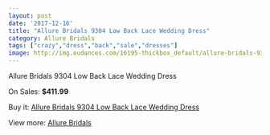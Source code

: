 ```yaml
---
layout: post
date: '2017-12-16'
title: "Allure Bridals 9304 Low Back Lace Wedding Dress"
category: Allure Bridals
tags: ["crazy","dress","back","sale","dresses"]
image: http://img.eudances.com/16195-thickbox_default/allure-bridals-9304-low-back-lace-wedding-dress.jpg
---
```

Allure Bridals 9304 Low Back Lace Wedding Dress

On Sales: **$411.99**
<a href="https://www.eudances.com/en/allure-bridals/4760-allure-bridals-9304-low-back-lace-wedding-dress.html"><amp-img layout="responsive" width="600" height="600" src="//img.eudances.com/16195-thickbox_default/allure-bridals-9304-low-back-lace-wedding-dress.jpg" alt="Allure Bridals 9304 Low Back Lace Wedding Dress 0" /></a>
<a href="https://www.eudances.com/en/allure-bridals/4760-allure-bridals-9304-low-back-lace-wedding-dress.html"><amp-img layout="responsive" width="600" height="600" src="//img.eudances.com/16201-thickbox_default/allure-bridals-9304-low-back-lace-wedding-dress.jpg" alt="Allure Bridals 9304 Low Back Lace Wedding Dress 1" /></a>
<a href="https://www.eudances.com/en/allure-bridals/4760-allure-bridals-9304-low-back-lace-wedding-dress.html"><amp-img layout="responsive" width="600" height="600" src="//img.eudances.com/16200-thickbox_default/allure-bridals-9304-low-back-lace-wedding-dress.jpg" alt="Allure Bridals 9304 Low Back Lace Wedding Dress 2" /></a>
<a href="https://www.eudances.com/en/allure-bridals/4760-allure-bridals-9304-low-back-lace-wedding-dress.html"><amp-img layout="responsive" width="600" height="600" src="//img.eudances.com/16199-thickbox_default/allure-bridals-9304-low-back-lace-wedding-dress.jpg" alt="Allure Bridals 9304 Low Back Lace Wedding Dress 3" /></a>
<a href="https://www.eudances.com/en/allure-bridals/4760-allure-bridals-9304-low-back-lace-wedding-dress.html"><amp-img layout="responsive" width="600" height="600" src="//img.eudances.com/16198-thickbox_default/allure-bridals-9304-low-back-lace-wedding-dress.jpg" alt="Allure Bridals 9304 Low Back Lace Wedding Dress 4" /></a>
<a href="https://www.eudances.com/en/allure-bridals/4760-allure-bridals-9304-low-back-lace-wedding-dress.html"><amp-img layout="responsive" width="600" height="600" src="//img.eudances.com/16197-thickbox_default/allure-bridals-9304-low-back-lace-wedding-dress.jpg" alt="Allure Bridals 9304 Low Back Lace Wedding Dress 5" /></a>
<a href="https://www.eudances.com/en/allure-bridals/4760-allure-bridals-9304-low-back-lace-wedding-dress.html"><amp-img layout="responsive" width="600" height="600" src="//img.eudances.com/16196-thickbox_default/allure-bridals-9304-low-back-lace-wedding-dress.jpg" alt="Allure Bridals 9304 Low Back Lace Wedding Dress 6" /></a>

Buy it: [Allure Bridals 9304 Low Back Lace Wedding Dress](https://www.eudances.com/en/allure-bridals/4760-allure-bridals-9304-low-back-lace-wedding-dress.html "Allure Bridals 9304 Low Back Lace Wedding Dress")

View more: [Allure Bridals](https://www.eudances.com/en/2-allure-bridals "Allure Bridals")